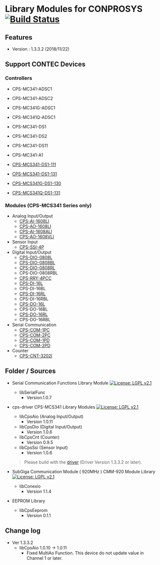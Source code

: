 # Library Modules for CONPROSYS [![Build Status](https://travis-ci.org/CONPROSYS/LINUX-SDK_library.svg?branch=master)](https://travis-ci.org/CONPROSYS/LINUX-SDK_library) 

## Features
* Version : 1.3.3.2 (2018/11/22)

## Support CONTEC Devices
### Controllers

* CPS-MC341-ADSC1
* CPS-MC341-ADSC2
* CPS-MC341G-ADSC1
* CPS-MC341Q-ADSC1
* CPS-MC341-DS1
* CPS-MC341-DS2
* CPS-MC341-DS11
* CPS-MC341-A1

* [CPS-MCS341-DS1-111](https://www.contec.com/en/products-services/daq-control/iiot-conprosys/m2m-controller/cps-mcs341-ds1-111/price/)
* [CPS-MCS341-DS1-131](https://www.contec.com/en/products-services/daq-control/iiot-conprosys/m2m-controller/cps-mcs341-ds1-131/price/)
* [CPS-MCS341G-DS1-130](https://www.contec.com/en/products-services/daq-control/iiot-conprosys/m2m-controller/cps-mcs341g-ds1-130/price/)
* [CPS-MCS341Q-DS1-131](https://www.contec.com/en/products-services/daq-control/iiot-conprosys/m2m-controller/cps-mcs341q-ds1-131/price/)

### Modules (CPS-MCS341 Series only)
* Analog Input/Output
    * [CPS-AI-1608LI](https://www.contec.com/en/products-services/daq-control/iiot-conprosys/cps-io-module/cps-ai-1608li/price/)
    * [CPS-AO-1608LI](https://www.contec.com/en/products-services/daq-control/iiot-conprosys/cps-io-module/cps-ao-1604li/price/)
    * [CPS-AI-1608ALI](https://www.contec.com/en/products-services/daq-control/iiot-conprosys/cps-io-module/cps-ai-1608ali/price/)
    * [CPS-AO-1608VLI](https://www.contec.com/en/products-services/daq-control/iiot-conprosys/cps-io-module/cps-ao-1604vli/price/)
* Sensor Input
    * [CPS-SSI-4P](https://www.contec.com/en/products-services/daq-control/iiot-conprosys/cps-io-module/cps-ssi-4p/price/)
* Digital Input/Output
    * [CPS-DIO-0808L](https://www.contec.com/en/products-services/daq-control/iiot-conprosys/cps-io-module/cps-dio-0808l/price/)
    * [CPS-DIO-0808BL](https://www.contec.com/en/products-services/daq-control/iiot-conprosys/cps-io-module/cps-dio-0808bl/price/)
    * [CPS-DIO-0808RL](https://www.contec.com/en/products-services/daq-control/iiot-conprosys/cps-io-module/cps-dio-0808rl/price/)
    * CPS-DIO-0808RBL
    * [CPS-RRY-4PCC](https://www.contec.com/en/products-services/daq-control/iiot-conprosys/cps-io-module/cps-rry-4pcc/price/)
    * [CPS-DI-16L](https://www.contec.com/en/products-services/daq-control/iiot-conprosys/cps-io-module/cps-di-16l/price/)
    * CPS-DI-16BL
    * [CPS-DI-16RL](https://www.contec.com/en/products-services/daq-control/iiot-conprosys/cps-io-module/cps-di-16rl/price/)
    * CPS-DI-16RBL
    * [CPS-DO-16L](https://www.contec.com/en/products-services/daq-control/iiot-conprosys/cps-io-module/cps-do-16l/price/)
    * CPS-DO-16BL
    * [CPS-DO-16RL](https://www.contec.com/en/products-services/daq-control/iiot-conprosys/cps-io-module/cps-do-16rl/price/)
    * CPS-DO-16RBL
* Serial Communication
    * [CPS-COM-1PC](https://www.contec.com/en/products-services/daq-control/iiot-conprosys/cps-io-module/cps-com-1pc/price/)
    * [CPS-COM-2PC](https://www.contec.com/en/products-services/daq-control/iiot-conprosys/cps-io-module/cps-com-2pc/price/)
    * [CPS-COM-1PD](https://www.contec.com/en/products-services/daq-control/iiot-conprosys/cps-io-module/cps-com-1pd/price/)
    * [CPS-COM-2PD](https://www.contec.com/en/products-services/daq-control/iiot-conprosys/cps-io-module/cps-com-2pd/price/)
* Counter
    * [CPS-CNT-3202I](https://www.contec.com/en/products-services/daq-control/iiot-conprosys/cps-io-module/cps-cnt-3202i/price/)

## Folder / Sources
* Serial Communication Functions Library Module [![License: LGPL v2.1](https://img.shields.io/badge/License-LGPL%20v2.1-blue.svg)](https://www.gnu.org/licenses/old-licenses/lgpl-2.1.html)
    * libSerialFunc
        * Version.1.0.7
* cps-driver
    CPS-MCS341 Library Modules [![License: LGPL v2.1](https://img.shields.io/badge/License-LGPL%20v2.1-blue.svg)](https://www.gnu.org/licenses/old-licenses/lgpl-2.1.html)
    * libCpsAio (Analog Input/Output)
        * Version 1.0.11
    * libCpsDio (Digital Input/Output)
        * Version 1.0.6
    * libCpsCnt (Counter)
        * Version 0.9.5
    * libCpsSsi (Sensor Input)
        * Version 1.0.6


    > Please build with the [driver](https://github.com/CONPROSYS/LINUX-SDK_driver) (Driver Version 1.3.3.2 or later).

* SubGiga Communication Module ( 920MHz )
    CMM-920 Module Library [![License: LGPL v2.1](https://img.shields.io/badge/License-LGPL%20v2.1-blue.svg)](https://www.gnu.org/licenses/old-licenses/lgpl-2.1.html)
    * libConexio
        * Version 1.1.4

* EEPROM Library 
    * libCpsEeprom 
        * Version 0.1.1

## Change log
* Ver 1.3.3.2
    * libCpsAio 1.0.10 -> 1.0.11
        * Fixed MultiAo Function. This device do not update value in Channel 1 or later.


